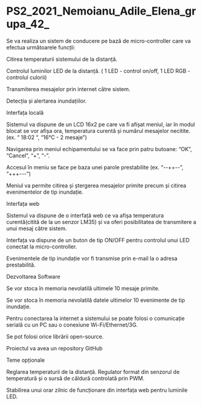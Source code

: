 # PS2_2021_Nemoianu_Adile_Elena_grupa_42_

Se va realiza un sistem de conducere pe bază de micro-controller care va efectua următoarele funcții:


Citirea temperaturii sistemului de la distanță.

Controlul luminilor LED de la distanță. ( 1 LED - control on/off, 1 LED RGB - controlul culorii)

Transmiterea mesajelor prin internet către sistem. 

Detecția și alertarea inundațiilor.


Interfața locală

Sistemul va dispune de un LCD 16x2 pe care va fi afișat meniul, iar în modul blocat se vor afișa ora, temperatura curentă și numărul mesajelor necitite. (ex. “    18:02    “, “16°C - 2 mesaje”)

Navigarea prin meniul echipamentului se va face prin patru butoane: “OK”, “Cancel”, “+”, “-”.

Accesul în meniu se face pe baza unei parole prestabilite (ex. “--++--”, “+++---”)

Meniul va permite citirea și ștergerea mesajelor primite precum și citirea evenimentelor de tip inundație.


Interfața web

Sistemul va dispune de o interfață web ce va afișa temperatura curentă(citită de la un senzor LM35) și va oferi posibilitatea de transmitere a unui mesaj către sistem.

Interfața va dispune de un buton de tip ON/OFF pentru controlul unui LED conectat la micro-controller.

Evenimentele de tip inundație vor fi transmise prin e-mail la o adresa prestabilită.  


Dezvoltarea Software

Se vor stoca în memoria nevolatilă ultimele 10 mesaje primite.

Se vor stoca în memoria nevolatilă datele ultimelor 10 evenimente de tip inundație.

Pentru conectarea la internet a sistemului se poate folosi o comunicație serială cu un PC sau o conexiune Wi-Fi/Ethernet/3G.

Se pot folosi orice librării open-source.

Proiectul va avea un repository GitHub 


Teme opționale

Reglarea temperaturii de la distanță. Regulator format din senzorul de temperatură și o sursă de căldură controlată prin PWM.

Stabilirea unui orar zilnic de funcționare din interfața web pentru luminile LED.


